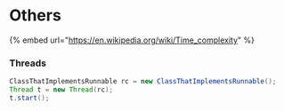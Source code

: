 # Others

{% embed url="https://en.wikipedia.org/wiki/Time_complexity" %}

### Threads

```java
ClassThatImplementsRunnable rc = new ClassThatImplementsRunnable();
Thread t = new Thread(rc);
t.start();
```



